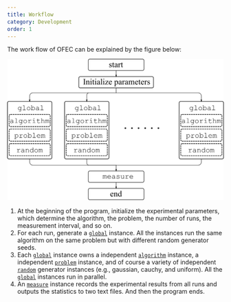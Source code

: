 ```yaml
---
title: Workflow
category: Development
order: 1
---
```


The work flow of OFEC can be explained by the figure below:

![image](../../images/OFEC_workflow.png)

1. At the beginning of the program, initialize the experimental parameters, which determine the algorithm, the problem, the number of runs, the measurement interval, and so on.
1. For each run, generate a [`global`](../../Core/global) instance. All the instances run the same algorithm on the same problem but with different random generator seeds.
1. Each [`global`](../../Core/global) instance owns a independent [`algorithm`](../../Core/algorithm/algorithm) instance, a independent [`problem`](../../Core/problem/problem) instance, and of course a variety of independent [`random`](../../Utility/random) generator instances (e.g., gaussian, cauchy, and uniform). All the [`global`](../../Core/global) instances run in parallel.
1. An [`measure`](../../Core/measure) instance records the experimental results from all runs and outputs the statistics to two text files. And then the program ends.